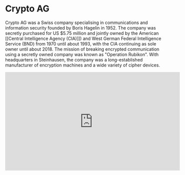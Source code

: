 # Crypto AG
Crypto AG was a Swiss company specialising in communications and information security founded by Boris Hagelin in 1952. The company was secretly purchased for US $5.75 million and jointly owned by the American [[Central Intelligence Agency (CIA)]]) and West German Federal Intelligence Service (BND) from 1970 until about 1993, with the CIA continuing as sole owner until about 2018. The mission of breaking encrypted communication using a secretly owned company was known as "Operation Rubikon". With headquarters in Steinhausen, the company was a long-established manufacturer of encryption machines and a wide variety of cipher devices. 

<iframe width="560" height="315" src="https://www.youtube.com/embed/qJs9eRhDN88" title="YouTube video player" frameborder="0" allow="accelerometer; autoplay; clipboard-write; encrypted-media; gyroscope; picture-in-picture" allowfullscreen></iframe>
